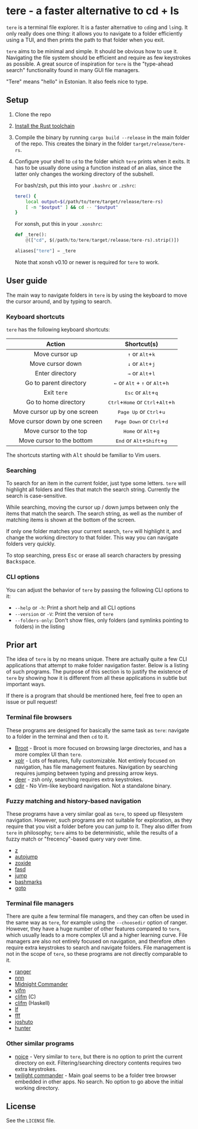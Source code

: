 # tere - a faster alternative to cd + ls


`tere` is a terminal file explorer. It is a faster alternative to `cd`ing and
`ls`ing. It only really does one thing: it allows you to navigate to a folder
efficiently using a TUI, and then prints the path to that folder when you exit.

`tere` aims to be minimal and simple. It should be obvious how to use it.
Navigating the file system should be efficient and require as few keystrokes as
possible. A great source of inspiration for `tere` is the "type-ahead search"
functionality found in many GUI file managers.

"Tere" means "hello" in Estonian. It also feels nice to type.

## Setup

1. Clone the repo
1. [Install the Rust toolchain](https://www.rust-lang.org/tools/install)
1. Compile the binary by running `cargo build --release` in the main folder of the repo. This creates the binary in the folder `target/release/tere-rs`.
1. Configure your shell to `cd` to the folder which `tere` prints when it exits. It has to be usually done using a function instead of an alias, since the latter only changes the working directory of the subshell.

    For bash/zsh, put this into your `.bashrc` or `.zshrc`:

    ```sh
    tere() {
        local output=$(/path/to/tere/target/release/tere-rs)
        [ -n "$output" ] && cd -- "$output"
    }
    ```

    For xonsh, put this in your `.xonshrc`:

    ```py
    def _tere():
        @(["cd", $(/path/to/tere/target/release/tere-rs).strip()])

    aliases["tere"] = _tere
    ```
    Note that xonsh v0.10 or newer is required for `tere` to work.

## User guide

The main way to navigate folders in `tere` is by using the keyboard to move the cursor around, and by typing to search.

### Keyboard shortcuts

`tere` has the following keyboard shortcuts:

| Action | Shortcut(s) |
|:---:|:---:|
|Move cursor up  | <kbd>↑</kbd> or <kbd>Alt</kbd>+<kbd>k</kbd> |
|Move cursor down| <kbd>↓</kbd> or <kbd>Alt</kbd>+<kbd>j</kbd> |
|Enter directory | <kbd>→</kbd> or <kbd>Alt</kbd>+<kbd>l</kbd> |
| Go to parent directory | <kbd>←</kbd> or <kbd>Alt</kbd> + <kbd>↑</kbd> or <kbd>Alt</kbd>+<kbd>h</kbd> |
|Exit `tere`| <kbd>Esc</kbd> or <kbd>Alt</kbd>+<kbd>q</kbd> |
|Go to home directory| <kbd>Ctrl</kbd>+<kbd>Home</kbd> or <kbd>Ctrl</kbd>+<kbd>Alt</kbd>+<kbd>h</kbd>|
|Move cursor up   by one screen| <kbd>Page Up</kbd>   or <kbd>Ctrl</kbd>+<kbd>u</kbd> |
|Move cursor down by one screen| <kbd>Page Down</kbd> or <kbd>Ctrl</kbd>+<kbd>d</kbd> |
|Move cursor to the top   | <kbd>Home</kbd> or <kbd>Alt</kbd>+<kbd>g</kbd> |
|Move cursor to the bottom| <kbd>End</kbd>  or <kbd>Alt</kbd>+<kbd>Shift</kbd>+<kbd>g</kbd> |

The shortcuts starting with <kbd>Alt</kbd> should be familiar to Vim users.

### Searching

To search for an item in the current folder, just type some letters. `tere` will
highlight all folders and files that match the search string. Currently the
search is case-sensitive.

While searching, moving the cursor up / down jumps between only the items that
match the search. The search string, as well as the number of matching items is
shown at the bottom of the screen.

If only one folder matches your current search, `tere` will highlight it, and
change the working directory to that folder. This way you can navigate folders
very quickly.

To stop searching, press <kbd>Esc</kbd> or erase all search characters by
pressing <kbd>Backspace</kbd>.

### CLI options

You can adjust the behavior of `tere` by passing the following CLI options to it:

- `--help` or `-h`: Print a short help and all CLI options
- `--version` or `-V`: Print the version of `tere`
- `--folders-only`: Don't show files, only folders (and symlinks pointing to folders) in the listing

## Prior art

The idea of `tere` is by no means unique. There are actually quite a few CLI
applications that attempt to make folder navigation faster. Below is a listing of
such programs. The purpose of this section is to justify the existence of `tere`
by showing how it is different from all these applications in subtle but
important ways.

If there is a program that should be mentioned here, feel free to open an issue
or pull request!

### Terminal file browsers

These programs are designed for basically the same task as `tere`: navigate to a
folder in the terminal and then `cd` to it.

- [Broot](https://dystroy.org/broot/) - Broot is more focused on browsing large directories, and has a more complex UI than `tere`.
- [xplr](https://github.com/sayanarijit/xplr) - Lots of features, fully customizable. Not entirely focused on navigation, has file management features. Navigation by searching requires jumping between typing and pressing arrow keys. 
- [deer](https://github.com/Vifon/deer) - zsh only, searching requires extra keystrokes.
- [cdir](https://github.com/EskelinenAntti/cdir) - No Vim-like keyboard navigation. Not a standalone binary.

### Fuzzy matching and history-based navigation

These programs have a very similar goal as `tere`, to speed up filesystem
navigation. However, such programs are not suitable for exploration, as they
require that you visit a folder before you can jump to it. They also differ from
`tere` in  philosophy; `tere` aims to be deterministic, while the results of a
fuzzy match or "frecency"-based query vary over time.

- [z](https://github.com/rupa/z)
- [autojump](https://github.com/wting/autojump)
- [zoxide](https://github.com/ajeetdsouza/zoxide)
- [fasd](https://github.com/clvv/fasd)
- [jump](https://github.com/gsamokovarov/jump)
- [bashmarks](https://github.com/huyng/bashmarks)
- [goto](https://github.com/ankitvad/goto)

### Terminal file managers

There are quite a few terminal file managers, and they can often be used in the
same way as `tere`, for example using the `--choosedir` option of ranger.
However, they have a huge number of other features compared to `tere`, which
usually leads to a more complex UI and a higher learning curve. File managers are
also not entirely focused on navigation, and therefore often require extra
keystrokes to search and navigate folders. File management is not in the scope of
`tere`, so these programs are not directly comparable to it.

- [ranger](https://ranger.github.io/)
- [nnn](https://github.com/jarun/nnn)
- [Midnight Commander](https://midnight-commander.org/)
- [vifm](https://vifm.info/)
- [clifm](https://github.com/leo-arch/clifm) (C)
- [clifm](https://github.com/pasqu4le/clifm) (Haskell)
- [lf](https://github.com/gokcehan/lf)
- [fff](https://github.com/dylanaraps/fff)
- [joshuto](https://github.com/kamiyaa/joshuto)
- [hunter](https://github.com/rabite0/hunter)

### Other similar programs

- [noice](https://git.2f30.org/noice/file/README.html) - Very similar to `tere`, but there is no option to print the current directory on exit. Filtering/searching directory contents requires two extra keystrokes.
- [twilight commander](https://github.com/golmman/twilight-commander) - Main goal seems to be a folder tree browser embedded in other apps. No search. No option to go above the initial working directory.


## License

See the `LICENSE` file.
